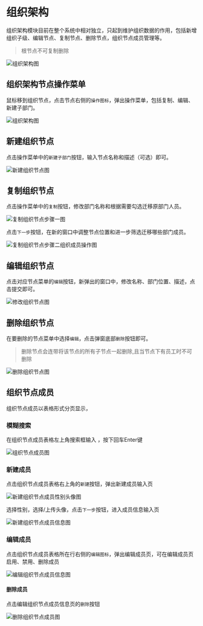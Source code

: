 # 组织架构

组织架构模块目前在整个系统中相对独立，只起到维护组织数据的作用，包括新增组织子级、编辑节点、复制节点、删除节点，组织节点成员管理等。

> 根节点不可复制删除

![组织架构图](https://cdn.masastack.com/stack/doc/auth/use-guide/organization/org-view.png)

## 组织架构节点操作菜单

鼠标移到组织节点，点击节点右侧的`操作图标`，弹出操作菜单，包括复制、编辑、新建子部门。

![组织架构图](https://cdn.masastack.com/stack/doc/auth/use-guide/organization/org-operate.png)

## 新建组织节点

点击操作菜单中的`新建子部门`按钮，输入节点名称和描述（可选）即可。

![新建组织节点图](https://cdn.masastack.com/stack/doc/auth/use-guide/organization/org-add.png)

## 复制组织节点

点击操作菜单中的`复制`按钮，修改部门名称和根据需要勾选迁移原部门人员。

![复制组织节点步骤一图](https://cdn.masastack.com/stack/doc/auth/use-guide/organization/org-copy.png)

点击`下一步`按钮，在新的窗口中调整节点位置和进一步筛选迁移哪些部门成员。

![复制组织节点步骤二组织成员操作图](https://cdn.masastack.com/stack/doc/auth/use-guide/organization/org-copy-staff.png)

## 编辑组织节点

点击对应节点菜单的`编辑`按钮，新弹出的窗口中，修改名称、部门位置、描述，点击提交即可。

![修改组织节点图](https://cdn.masastack.com/stack/doc/auth/use-guide/organization/org-edit.png)

## 删除组织节点

在要删除的节点菜单中选择`编辑`，点击弹窗底部`删除`按钮即可。

> 删除节点会连带将该节点的所有子节点一起删除,且当节点下有员工时不可删除

![删除组织节点图](https://cdn.masastack.com/stack/doc/auth/use-guide/organization/org-delete.png)

## 组织节点成员

组织节点成员以表格形式分页显示，

### 模糊搜索

在组织节点成员表格左上角搜索框输入 ，按下回车Enter键

![组织节点成员图](https://cdn.masastack.com/stack/doc/auth/use-guide/organization/org-staff.png)

### 新建成员

点击组织节点成员表格右上角的`新建`按钮，弹出新建成员输入页

![新建组织节点成员性别头像图](https://cdn.masastack.com/stack/doc/auth/use-guide/organization/org-staff-add.png)

选择性别，选择/上传头像，点击`下一步`按钮，进入成员信息输入页

![新建组织节点成员信息图](https://cdn.masastack.com/stack/doc/auth/use-guide/organization/org-staff-add-info.png)

### 编辑成员

点击组织节点成员表格所在行右侧的`编辑图标`，弹出编辑成员页，可在编辑成员页启用、禁用、删除成员

![编辑组织节点成员信息图](https://cdn.masastack.com/stack/doc/auth/use-guide/organization/org-staff-edit.png)

#### 删除成员

点击编辑组织节点成员信息页的`删除`按钮

![删除组织节点成员图](https://cdn.masastack.com/stack/doc/auth/use-guide/organization/org-staff-delete.png)
